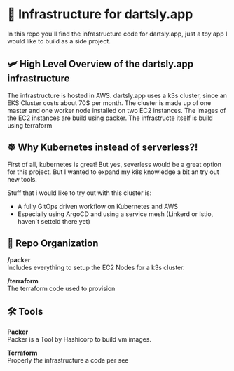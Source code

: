 # 🚀 Infrastructure for dartsly.app

In this repo you`ll find the infrastructure code for dartsly.app, just a toy app I would like to build as a side project.

## 🛩 High Level Overview of the dartsly.app infrastructure

The infrastructure is hosted in AWS. dartsly.app uses a k3s cluster, since an EKS Cluster costs about 70$ per month. The cluster is made up of one master and one worker node installed on two EC2 instances. The images of the EC2 instances are build using packer. The infrastructe itself is build using terraform

## ☸️ Why Kubernetes instead of serverless?!

First of all, kubernetes is great! But yes, severless would be a great option for this project. But I wanted to expand my k8s knowledge a bit an try out new tools.

Stuff that i would like to try out with this cluster is:
* A fully GitOps driven workflow on Kubernetes and AWS
* Especially using ArgoCD and using a service mesh (Linkerd or Istio, haven`t setteld there yet)

## 📁 Repo Organization

**/packer**  
Includes everything to setup the EC2 Nodes for a k3s cluster.

**/terraform**  
The terraform code used to provision

## 🛠️ Tools

**Packer**  
Packer is a Tool by Hashicorp to build vm images.

**Terraform**  
Properly *the* infrastructure a code per see